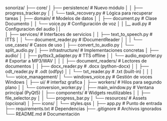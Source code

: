sonoriza/
├── core/
│   ├── persistence/           # Nuevo módulo
│   │   ├── progress_tracker.py
│   │   └── task_recovery.py   # Lógica para recuperar tareas
│   ├── domain/                 # Modelos de datos
│   │   ├── document.py         # Clase Documento
│   │   └── voice.py            # Configuración de voz
│   │   |__ audi.py             # Configuracion del audio
|   |     
│   ├── services/               # Interfaces de servicios
│   │   ├── text_to_speech.py   # ITTS
│   │   └── document_reader.py  # IDocumentReader
│   │
│   └── use_cases/              # Casos de uso
│       ├── convert_to_audio.py
│       └── split_audio.py
│
├── infrastructure/             # Implementaciones concretas
│   ├── audio/
│   │   ├── pyttsx3_adapter.py  # TTS offline
│   │   └── audio_exporter.py   # Exportar a MP3/WAV
│   │
│   ├── document_readers/       # Lectores de documentos
│   │   ├── docx_reader.py      # .docx (python-docx)
│   │   ├── odt_reader.py       # .odt (odfpy)
│   │   └── txt_reader.py       # .txt (built-in)
│   │
│   └── voice_management/
│       └── windows_voice.py    # Gestión de voces Windows
│
├── ui/                        # interfaz grafica
│   ├── workers/               # Hilos para segundo plano
│   │   └── conversion_worker.py
│   ├── main_window.py          # Ventana principal (PyQt5)
│   ├── components/             # Widgets reutilizables
│   │   ├── file_selector.py
│   │   └── progress_bar.py
│   └── resources/             # Assets (opcional)
│       ├── icons/
│       └── styles.qss
│
├── app.py                      # Punto de entrada
├── requirements.txt            # Dependencias
├── .gitignore                  # Archivos ignorados
└── README.md                   # Documentación